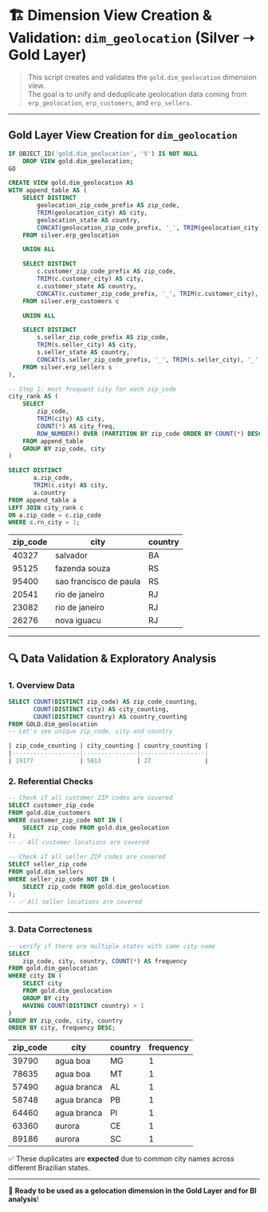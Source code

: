 # 🏗️ Dimension View Creation & Validation: `dim_geolocation` (Silver ➝ Gold Layer)

> This script creates and validates the `gold.dim_geolocation` dimension view.  
> The goal is to unify and deduplicate geolocation data coming from `erp_geolocation`, `erp_customers`, and `erp_sellers`.

---

## Gold Layer View Creation for `dim_geolocation`

```sql
IF OBJECT_ID('gold.dim_geolocation', 'V') IS NOT NULL
    DROP VIEW gold.dim_geolocation;
GO

CREATE VIEW gold.dim_geolocation AS
WITH append_table AS (
    SELECT DISTINCT 
        geolocation_zip_code_prefix AS zip_code,
        TRIM(geolocation_city) AS city,
        geolocation_state AS country,
        CONCAT(geolocation_zip_code_prefix, '_', TRIM(geolocation_city), '_', geolocation_state) AS location_key
    FROM silver.erp_geolocation

    UNION ALL

    SELECT DISTINCT
        c.customer_zip_code_prefix AS zip_code,
        TRIM(c.customer_city) AS city,
        c.customer_state AS country,
        CONCAT(c.customer_zip_code_prefix, '_', TRIM(c.customer_city), '_', c.customer_state) AS location_key
    FROM silver.erp_customers c

    UNION ALL

    SELECT DISTINCT
        s.seller_zip_code_prefix AS zip_code,
        TRIM(s.seller_city) AS city,
        s.seller_state AS country,
        CONCAT(s.seller_zip_code_prefix, '_', TRIM(s.seller_city), '_', s.seller_state) AS location_key
    FROM silver.erp_sellers s
),

-- Step 1: most frequent city for each zip_code
city_rank AS (
    SELECT 
        zip_code,
        TRIM(city) AS city,
        COUNT(*) AS city_freq,
        ROW_NUMBER() OVER (PARTITION BY zip_code ORDER BY COUNT(*) DESC) AS rn_city
    FROM append_table
    GROUP BY zip_code, city
)

SELECT DISTINCT
       a.zip_code,
       TRIM(c.city) AS city,
       a.country
FROM append_table a
LEFT JOIN city_rank c
ON a.zip_code = c.zip_code
WHERE c.rn_city = 1;
```

| zip_code | city                   | country |
|----------|------------------------|---------|
| 40327    | salvador               | BA      |
| 95125    | fazenda souza          | RS      |
| 95400    | sao francisco de paula | RS      |
| 20541    | rio de janeiro         | RJ      |
| 23082    | rio de janeiro         | RJ      |
| 26276    | nova iguacu            | RJ      |

---

## 🔍 Data Validation & Exploratory Analysis

### 1. Overview Data
```sql
SELECT COUNT(DISTINCT zip_code) AS zip_code_counting,
       COUNT(DISTINCT city) AS city_counting,
       COUNT(DISTINCT country) AS country_counting
FROM GOLD.dim_geolocation
-- Let's see unique zip_code, city and country

| zip_code_counting | city_counting | country_counting |
|-------------------|---------------|------------------|
| 19177             | 5813          | 27               |
```

### 2. Referential Checks

```sql
-- Check if all customer ZIP codes are covered
SELECT customer_zip_code
FROM gold.dim_customers
WHERE customer_zip_code NOT IN (
    SELECT zip_code FROM gold.dim_geolocation
);
-- ✅ All customer locations are covered

-- Check if all seller ZIP codes are covered
SELECT seller_zip_code
FROM gold.dim_sellers
WHERE seller_zip_code NOT IN (
    SELECT zip_code FROM gold.dim_geolocation
);
-- ✅ All seller locations are covered
```

---

### 3. Data Correcteness

```sql
-- verify if there are multiple states with same city name
SELECT 
    zip_code, city, country, COUNT(*) AS frequency
FROM gold.dim_geolocation
WHERE city IN (
    SELECT city
    FROM gold.dim_geolocation
    GROUP BY city
    HAVING COUNT(DISTINCT country) > 1
)
GROUP BY zip_code, city, country
ORDER BY city, frequency DESC;
```


| zip_code | city        | country | frequency |
|----------|-------------|---------|-----------|
| 39790    | agua boa    | MG      | 1         |
| 78635    | agua boa    | MT      | 1         |
| 57490    | agua branca | AL      | 1         |
| 58748    | agua branca | PB      | 1         |
| 64460    | agua branca | PI      | 1         |
| 63360    | aurora      | CE      | 1         |
| 89186    | aurora      | SC      | 1         |

✅ These duplicates are **expected** due to common city names across different Brazilian states.

---

📌 **Ready to be used as a gelocation dimension in the Gold Layer and for BI analysis**!

